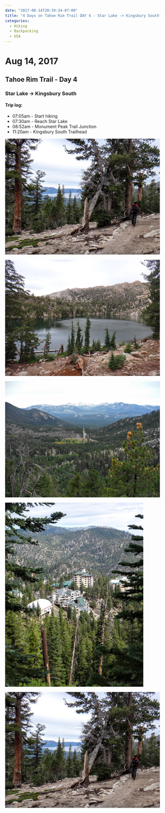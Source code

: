 ```yaml
---
date: "2017-08-14T20:39:34-07:00"
title: "4 Days on Tahoe Rim Trail DAY 4 - Star Lake -> Kingsbury South"
categories:
  - Hiking
  - Backpacking
  - USA
---
```

# Aug 14, 2017
## Tahoe Rim Trail - Day 4
### Star Lake -> Kingsbury South

#### Trip log:

* 07:05am - Start hiking
* 07:30am - Reach Star Lake
* 08:52am - Monument Peak Trail Junction
* 11:20am - Kingsbury South Trailhead

![4 Days on Tahoe Rim Trail DAY 4 - Star Lake -> Kingsbury South](/img/2017/8/trtday4a.jpg)

<!--more-->

![4 Days on Tahoe Rim Trail DAY 4 - Star Lake -> Kingsbury South](/img/2017/8/trtday4b.jpg)

![4 Days on Tahoe Rim Trail DAY 4 - Star Lake -> Kingsbury South](/img/2017/8/trtday4c.jpg)

![4 Days on Tahoe Rim Trail DAY 4 - Star Lake -> Kingsbury South](/img/2017/8/trtday4e.jpg)

![4 Days on Tahoe Rim Trail DAY 4 - Star Lake -> Kingsbury South](/img/2017/8/trtday4a.jpg)
